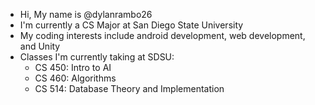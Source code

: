 - Hi, My name is @dylanrambo26
- I'm currently a CS Major at San Diego State University
- My coding interests include android development, web development, and Unity
- Classes I'm currently taking at SDSU:
  - CS 450: Intro to AI
  - CS 460: Algorithms
  - CS 514: Database Theory and Implementation
